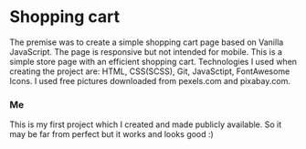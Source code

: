 # Shopping cart

The premise was to create a simple shopping cart page based on Vanilla JavaScript. The page is responsive but not intended for mobile.
This is a simple store page with an efficient shopping cart. Technologies I used when creating the project are: HTML, CSS(SCSS), Git, JavaSctipt, FontAwesome Icons. I used free pictures downloaded from pexels.com and pixabay.com.

### Me

This is my first project which I created and made publicly available. So it may be far from perfect but it works and looks good :)
